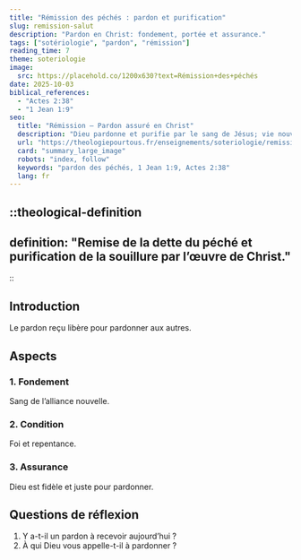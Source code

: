 ```yaml
---
title: "Rémission des péchés : pardon et purification"
slug: remission-salut
description: "Pardon en Christ: fondement, portée et assurance."
tags: ["sotériologie", "pardon", "rémission"]
reading_time: 7
theme: soteriologie
image:
  src: https://placehold.co/1200x630?text=Rémission+des+péchés
date: 2025-10-03
biblical_references:
  - "Actes 2:38"
  - "1 Jean 1:9"
seo:
  title: "Rémission — Pardon assuré en Christ"
  description: "Dieu pardonne et purifie par le sang de Jésus; vie nouvelle et conscience apaisée."
  url: "https://theologiepourtous.fr/enseignements/soteriologie/remission-salut"
  card: "summary_large_image"
  robots: "index, follow"
  keywords: "pardon des péchés, 1 Jean 1:9, Actes 2:38"
  lang: fr
---
```


::theological-definition
---
definition: "Remise de la dette du péché et purification de la souillure par l’œuvre de Christ."
---
::

## Introduction

Le pardon reçu libère pour pardonner aux autres.

## Aspects

### 1. Fondement
Sang de l’alliance nouvelle.

### 2. Condition
Foi et repentance.

### 3. Assurance
Dieu est fidèle et juste pour pardonner.

## Questions de réflexion
1. Y a-t-il un pardon à recevoir aujourd’hui ?
2. À qui Dieu vous appelle-t-il à pardonner ?

